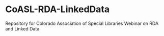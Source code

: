 CoASL-RDA-LinkedData
====================

Repository for Colorado Association of Special Libraries Webinar on RDA and Linked Data.
